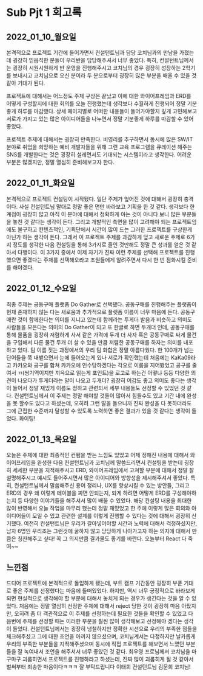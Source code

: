 # Sub Pjt 1 회고록

## 2022_01_10_월요일

본격적으로 프로젝트 기간에 들어가면서 컨설턴트님과 담당 코치님과의 만남을 가졌는데 굉장히 믿음직한 분들이 우리반을 담당해주셔서 너무 좋았다. 특히, 컨설턴트님께서는 굉장히 시원시원하게 반 운영을 진행해주시고 코치님의 경우 굉장히 성장하는 2학기를 보내시고 코치님으로 오신 분이라 두 분으로부터 굉장히 많은 부분을 배울 수 있을 것 같아 기대가 된다. 

프로젝트에 대해서는 어느정도 주제 구상은 끝났고 이에 대한 와이어프레임과 ERD를 어떻게 구성할지에 대한 회의를 오늘 진행했는데 생각보다 수월하게 진행되어 정말 기분 좋게 하루를 마감했다. 상세 페이지별로 어떠한 내용들이 들어가야할지 깊게 고민해보고 서로가 가지고 있는 많은 아이디어들을 나누면서 정말 기분좋게 하루를 마감할 수 있어 좋았다.

프로젝트 주제에 대해서는 굉장히 만족한다. 비영리를 추구하면서 동시에 많은 SW/IT분야로 취업을 희망하는 예비 개발자들을 위해 그런 교육 프로그램을 큐레이션 해주는 SNS를 개발한다는 것은 굉장히 설레면서도 기대되는 시스템이라고 생각한다. 어려운 부분은 많겠지만, 정말 열심히 준비해보고자 한다.

## 2022_01_11_화요일

본격적으로 프로젝트 컨설팅이 시작됐다. 일단 주제가 엎어진 것에 대해서 굉장히 충격이다. 사실 컨설턴트님 말대로 정말 좋은 면만 바라보고 기획을 한 것 같다. 생각보다 한계점이 굉장히 많고 아직 이 분야에 대해서 정확하게 아는 것이 아니다 보니 많은 부분들을 놓친 것 같다는 생각이 든다. 그리고 개발적인 측면을 많이 고려해야 되는 프로젝트임에도 불구하고 컨텐츠적인, 기획단에서 시간이 많이 드는 그러한 프로젝트를 구상한게 아닌가 하는 생각이 든다. 그래서 이 프로젝트 주제를 과감하게 덮고 새로운 주제로 6가지 정도를 생각한 다음 컨설팅을 통해 3가지로 줄인 것만해도 정말 큰 성과를 얻은 것 같아서 다행이다. 이 3가지 중에서 이제 자기가 진짜 이런 주제를 선택해 프로젝트를 진행했으면 좋겠다는 주제를 선택해오라고 조원들에게 알려주면서 다시 한 번 점화시킬 준비를 해야겠다.

## 2022_01_12_수요일

최종 주제는 공동구매 플랫폼 Do Gather로 선택됐다. 공동구매를 진행해주는 플랫폼이 현재 존재하지 않는 다는 새로움과 추가적으로 플랫폼 이름이 너무 마음에 든다. 공동구매란 것이 함께한다는 의미를 지니고 있는데 함께라는 투게더 발음과 비슷하고 의미도 사람들을 모은다는 의미의 Do Gather이 되고 또 한글로 하면 두개더 인데, 공동구매를 통해 물품을 굉장히 저렴하게 사서 같은 가격에 두개 더 사자 혹은 공동구매로 싸게 물건을 구입해서 다른 물건 두개 더 살 수 있을 만큼 저렴한 공동구매를 하자는 의미를 내포하고 있다. 팀 이름 짓는 과정에서의 우리 팀 화합은 정말 아름다웠다. 한 100개가 넘는 단어들을 쭉 내뱉으면서 눈에 들어오는게 있나 서로가 확인했는데 처음에는 KaKa09라고 카카오와 공구를 합쳐 카카오에 인수당하겠다는 각오로 이름을 지어봤었고 공구를 줄여서 ㄲ(쌍기역이지만 끼윽으로 읽는게 포인트)을 로고로 하는건 어떻냐 등등 다양한 의견이 나오다가 투게더라는 말이 나오고 두개더? 굉장히 어감도 좋고 의미도 좋다는 생각이 들어서 정말 재밌게 이름도 정하고 관련되서 세부 내용들도 선정할 수 있었던 것 같다. 컨설턴트님께서 이 주제는 정말 해야할 것들이 많아서 힘들수도 있고 기간 내에 완성을 못 할수도 있다고 하셨는데, 오히려 그런 말을 들으니까 진짜 완성을 다 못하더라도 그에 근접한 수준까지 달성할 수 있도록 노력하면 좋은 결과가 있을 것 같다는 생각이 들었다. 화이팅!

## 2022_01_13_목요일

오늘은 주제에 대한 최종적인 컨펌을 받는 느낌도 있었고 어제 정해진 내용에 대해서 와이어프레임을 완성한 다음 컨설턴트님과 코치님께 말씀드리면서 컨설팅을 받는데 굉장히 세세한 부분을 지적해주시고 ERD, 와이어프레임에서 고쳐할 부분에 대해서 정말 잘 설명해주시고 예시도 들어주시면서 많은 아이디어와 방향성을 제시해주셔서 좋았다. 특히, 컨설턴트님께서 말씀해주신 용어 정리나, UX를 향상시킬 수 있는 방안들, 그리고 ERD의 경우 왜 이렇게 테이블을 짜면 안되는지, 되게 하려면 어떻게 ERD를 구성해야하는지 등 다양한 이야기들을 해주셔서 많이 배울 수 있었다. 해당 컨설팅 내용을 최대한 많이 반영해서 오늘 작업을 마무리 했는데 정말 재밌었고 한 주에 이렇게 많은 회의와 아이디어들이 모일 수 있고 관련한 설계를 이렇게 진행할 수 있다는 것에 대해서 굉장히 신기했다. 여전히 컨설턴트님은 우리가 갈아넣어야할 시간과 노력에 대해서 걱정하셨지만, 남자 6명인 우리조는 그런것에 굴하지 않고 당당하게 나아가고자 하는 의지에 대해서 만큼은 칭찬해주고 싶다! 꼭 그 의지만큼 결과물도 좋기를 바란다. 오늘부터 React 다 죽여~~

## 느낀점

드디어 프로젝트에 본격적으로 돌입하게 됐는데, 부트 캠프 기간동안 굉장히 부푼 기대로 좋은 주제를 선정했다는 마음에 들떠있었다. 하지만, 역시 너무 긍정적으로 바라보게 되면 현실적으로 생각해야 할 부분에 대해서 놓치게 되는 경우가 생긴다는 것을 알 수 있었다. 처음에는 정말 열심히 선정한 주제에 대해서 reject 당한 것이 굉장히 마음 아팠지만, 오히려 좀 더 객관적으로 이 주제를 선정하는데 필요한 것들을 확인할 수 있었고 다음번에 주제를 선정할 때는 이러한 부분을 훨씬 많이 생각해보고 선정해야 겠다는 생각이 들었다. 컨설턴트님께서는 굉장히 냉철하지만 정확한 시선으로 우리의 부족한 점들을 체크해주셨고 그에 대한 조언을 아끼지 않으셨으며, 코치님계서는 다정하지만 날카롭게 우리의 부족한 부분들을 지적해주셨으며 동시에 직접 프로젝트를 해보면서 느꼈던 부분들을 잘 녹여내서 조언을 해주셔서 너무 좋았던 것 같다. 최우영 프로님께서 코치님을 마구마구 괴롭히면서 프로젝트를 진행하라고 하셨는데, 진짜 많이 괴롭히게 될 것 같아서 벌써부터 죄송한 마음이다ㅋㅋㅋ 잘 부탁드립니다 이태희 컨설턴트님 김문희 코치님!

